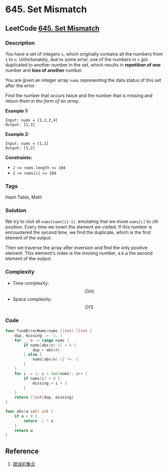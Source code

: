 # 645. Set Mismatch

## LeetCode [645. Set Mismatch](title)

### Description

You have a set of integers `s`, which originally contains all the numbers from `1` to `n`. Unfortunately, due to some error, one of the numbers in `s` got duplicated to another number in the set, which results in **repetition of one** number and **loss of another** number.

You are given an integer array `nums` representing the data status of this set after the error.

Find the number that occurs twice and the number that is missing and return _them in the form of an array_.

**Example 1:**

```text
Input: nums = [1,2,2,4]
Output: [2,3]
```

**Example 2:**

```text
Input: nums = [1,1]
Output: [1,2]
```

**Constraints:**

* `2 <= nums.length <= 104`
* `1 <= nums[i] <= 104`

### Tags

Hash Table, Math

### Solution

We try to visit all `nums[nums[i]-1]`. emulating that we move `nums[i]` to `i`th position. Every time we invert the element we visited.  If this number is encountered the second time, we find the duplicate, which is the first element of the output.

Then we traverse the array after inversion and find the only positive element. This element's index is the missing number, a.k.a the second element of the output.

### Complexity

* Time complexity: $$O(n)$$
* Space complexity: $$O(1)$$

### Code

```go
func findErrorNums(nums []int) []int {
	dup, missing := -1, 1
	for _, n := range nums {
		if nums[abs(n)-1] < 0 {
			dup = abs(n)
		} else {
			nums[abs(n)-1] *= -1
		}
	}
	for i := 1; i < len(nums); i++ {
		if nums[i] > 0 {
			missing = i + 1
		}
	}
	return []int{dup, missing}
}

func abs(a int) int {
	if a < 0 {
		return -1 * a
	}
	return a
}
```

## Reference

1. [错误的集合](https://leetcode-cn.com/problems/set-mismatch/solution/cuo-wu-de-ji-he-by-leetcode/)

